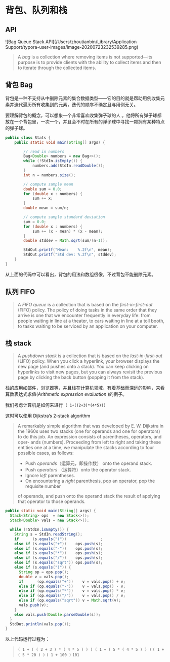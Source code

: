 # 背包、队列和栈

## API

![Bag Queue Stack API](/Users/zhoutianbin/Library/Application Support/typora-user-images/image-20200723232539285.png)

> A *bag* is a collection where removing items is not supported—its purpose is to provide clients with the ability to collect items and then to iterate through the collected items.

## 背包 Bag

背包是一种不支持从中删除元素的集合数据类型——它的目的就是帮助用例收集元素并迭代遍历所有收集到的元素，迭代的顺序不确定且与用例无关。

要理解背包的概念，可以想象一个非常喜欢收集弹子球的人 。他将所有弹子球都放在一个背包里，一次一个，并且会不时在所有的弹子球中寻找一颗拥有某种特点的弹子球。

```java
public class Stats {
    public static void main(String[] args) {

        // read in numbers
        Bag<Double> numbers = new Bag<>();
        while (!StdIn.isEmpty()) {
            numbers.add(StdIn.readDouble());
        }
        int n = numbers.size();

        // compute sample mean
        double sum = 0.0;
        for (double x : numbers) {
            sum += x;
        }
        double mean = sum/n;

        // compute sample standard deviation
        sum = 0.0;
        for (double x : numbers) {
            sum += (x - mean) * (x - mean);
        }
        double stddev = Math.sqrt(sum/(n-1));

        StdOut.printf("Mean:    %.2f\n", mean);
        StdOut.printf("Std dev: %.2f\n", stddev);
    }
}
```

从上面的代码中可以看出，背包的用法和数组很像，不过背包不能删除元素。

## 队列 FIFO

>  A *FIFO queue* is a collection that is based on the *first-in-first-out* (FIFO) policy. The policy of doing tasks in the same order that they arrive is one that we encounter frequently in everyday life: from people waiting in line at a theater, to cars waiting in line at a toll booth, to tasks waiting to be serviced by an application on your computer.

## 栈 stack

>  A *pushdown stack* is a collection that is based on the *last-in-first-out* (LIFO) policy. When you click a hyperlink, your browser displays the new page (and pushes onto a stack). You can keep clicking on hyperlinks to visit new pages, but you can always revisit the previous page by clicking the back button (popping it from the stack).

栈的应用如邮件，浏览器等，并且栈在计算机领域，有着基础而深远的影响，来看算数表达式求值(*Arithmetic expression evaluation* )的例子。

我们考虑计算机是如何来进行` ( 1+((2+3)*(4*5)))`

这时可以使用 Dijkstra‘s 2-stack algorithm

> A remarkably simple algorithm that was developed by E. W. Dijkstra in the 1960s uses two stacks (one for operands and one for operators) to do this job. An expression consists of parentheses, operators, and oper- ands (numbers). Proceeding from left to right and taking these entities one at a time, we manipulate the stacks according to four possible cases, as follows:
>
> - Push *operands*（运算元，即操作数） onto the operand stack.
> - Push *operators* （运算符）onto the operator stack.
> - Ignore *left* parentheses.
> - On encountering a *right* parenthesis, pop an operator, pop the requisite number
>
> of operands, and push onto the operand stack the result of applying that operator to those operands.

```java
public static void main(String[] args) {
  Stack<String> ops  = new Stack<>();
  Stack<Double> vals = new Stack<>();

  while (!StdIn.isEmpty()) {
    String s = StdIn.readString();
    if      (s.equals("("))               ;
    else if (s.equals("+"))    ops.push(s);
    else if (s.equals("-"))    ops.push(s);
    else if (s.equals("*"))    ops.push(s);
    else if (s.equals("/"))    ops.push(s);
    else if (s.equals("sqrt")) ops.push(s);
    else if (s.equals(")")) {
      String op = ops.pop();
      double v = vals.pop();
      if      (op.equals("+"))    v = vals.pop() + v;
      else if (op.equals("-"))    v = vals.pop() - v;
      else if (op.equals("*"))    v = vals.pop() * v;
      else if (op.equals("/"))    v = vals.pop() / v;
      else if (op.equals("sqrt")) v = Math.sqrt(v);
      vals.push(v);
    }
    else vals.push(Double.parseDouble(s));
  }
  StdOut.println(vals.pop());
}
```

以上代码运行过程为：

> `( 1 + ( ( 2 + 3 ) * ( 4 * 5 ) ) ) ( 1 + ( 5 * ( 4 * 5 ) ) )`
>  `( 1 + ( 5 * 20 ) )`
>  `( 1 + 100 )`
> `101`

